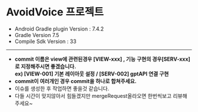 # AvoidVoice 프로젝트
- Android Gradle plugin Version : 7.4.2
- Gradle Version 7.5
- Compile Sdk Version : 33
---
- **commit 이름은 view에 관련된경우 [VIEW-xxx] , 기능 구현의 경우[SERV-xxx]로 지정해주시면 좋겠습니다.</br>ex) [VIEW-001] 기본 레이아웃 설정 / [SERV-002] gptAPI 연결 구현**
- **commit이 여러개인 경우 commit을 하나로 합쳐주세요.**
- 이슈를 생성한 후 작업하면 좋을것 같습니다.
- 다들 시간이 맞지않아서 힘들겠지만 mergeRequest올라오면 한번씩보고 리뷰해주세요~
